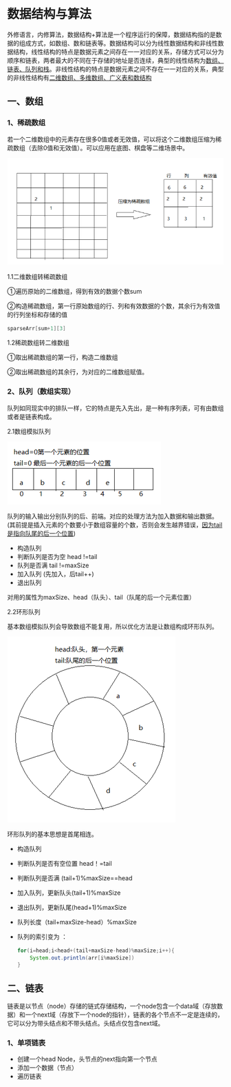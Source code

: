 # 数据结构与算法

​		外修语言，内修算法，数据结构+算法是一个程序运行的保障，数据结构指的是数据的组成方式，如数组、数和链表等。数据结构可以分为线性数据结构和非线性数据结构，线性结构的特点是数据元素之间存在一一对应的关系，存储方式可以分为顺序和链表，两者最大的不同在于存储的地址是否连续，典型的线性结构为<u>数组、链表、队列和栈</u>。非线性结构的特点是数据元素之间不存在一一对应的关系，典型的非线性结构有<u>二维数组、多维数组、广义表和数结构</u>

## 一、数组

### 1、稀疏数组

​		若一个二维数组中的元素存在很多0值或者无效值，可以将这个二维数组压缩为稀疏数组（去除0值和无效值）。可以应用在底图、棋盘等二维场景中。

![](数据结构与算法.assets/稀疏数组.PNG)

1.1二维数组转稀疏数组

①遍历原始的二维数组，得到有效的数据个数sum

②构造稀疏数组，第一行原始数组的行、列和有效数据的个数，其余行为有效值的行列坐标和存储的值

```java
sparseArr[sum+1][3]
```

1.2稀疏数组转二维数组

①取出稀疏数组的第一行，构造二维数组

②取出稀疏数组的其余行，为对应的二维数组赋值。

### 2、队列（数组实现）

队列如同现实中的排队一样，它的特点是先入先出，是一种有序列表，可有由数组或者是链表构成。

2.1数组模拟队列

![image-20191130124418217](数据结构与算法.assets/image-20191130124418217.png)

队列的输入输出分别队列的后、前端。对应的处理方法为加入数据和输出数据。(其前提是插入元素的个数要小于数组容量的个数，否则会发生越界错误，<u>因为tail是指向队尾的后一个位置</u>)

* 构造队列
* 判断队列是否为空 head !=tail
* 队列是否满 tail !=maxSize
* 加入队列   (先加入，后tail++)
* 退出队列 

对用的属性为maxSize、head（队头）、tail（队尾的后一个元素位置）

2.2环形队列

基本数组模拟队列会导致数组不能复用，所以优化方法是让数组构成环形队列。

![image-20191130143216719](数据结构与算法.assets/image-20191130143216719.png)

环形队列的基本思想是首尾相连。

* 构造队列

* 判断队列是否有空位置   head！=tail

* 判断队列是否满 (tail+1)%maxSize==head

* 加入队列，更新队头(tail+1)%maxSize

* 退出队列，更新队尾(head+1)%maxSize

* 队列长度（tail+maxSize-head）%maxSize

* 队列的索引变为 ：

  ```java
  for(i=head;i<head+(tail+maxSize-head)%maxSize;i++){
      System.out.println(arr[i%maxSize])
  }
  ```

## 二、链表
链表是以节点（node）存储的链式存储结构，一个node包含一个data域（存放数据）和一个next域（存放下一个node的指针），链表的各个节点不一定是连续的，它可以分为带头结点和不带头结点。头结点仅包含next域。

### 1、单项链表

* 创建一个head Node，头节点的next指向第一个节点
* 添加一个数据（节点）
* 遍历链表




